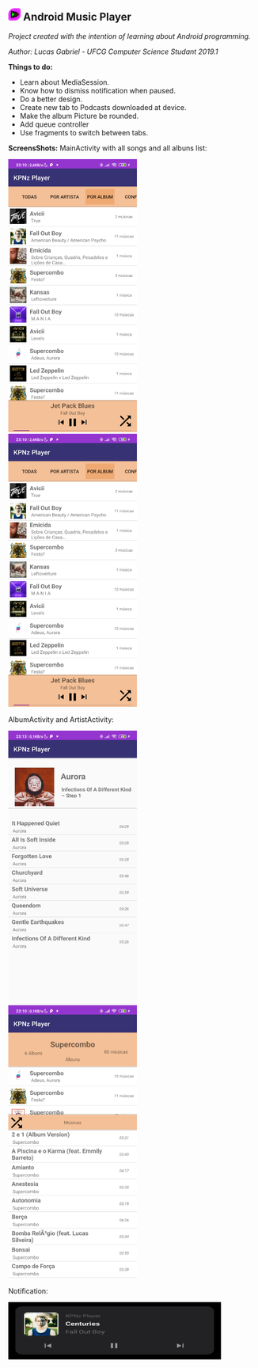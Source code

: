 ## <img src="./edits/icon.png" width="25" height="25"> **Android Music Player**
*Project created with the intention of learning about Android programming.*

*Author: Lucas Gabriel - UFCG Computer Science Studant 2019.1*

**Things to do:**
 - Learn about MediaSession.
 - Know how to dismiss notification when paused.
 - Do a better design.
 - Create new tab to Podcasts downloaded at device.
 - Make the album Picture be rounded.
 - Add queue controller
 - Use fragments to switch between tabs.

**ScreensShots:**
MainActivity with all songs and all albuns list:

<img src="./pics/pic_inicio.jpg" width="260" height="552"> <img src="./pics/pic_listAlbum.jpg" width="260" height="552">

AlbumActivity and ArtistActivity:

<img src="./pics/pic_album.jpg" width="260" height="552"> <img src="./pics/pic_artista.jpg" width="260" height="552">

Notification:

<img src="./pics/pic_notification.png" width="430" height="116">
